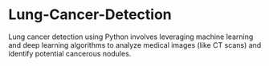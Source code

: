 # Lung-Cancer-Detection
Lung cancer detection using Python involves leveraging machine learning and deep learning algorithms to analyze medical images (like CT scans) and identify potential cancerous nodules. 

